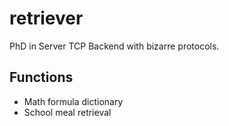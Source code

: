 # retriever
PhD in Server TCP Backend with bizarre protocols.
## Functions
* Math formula dictionary
* School meal retrieval